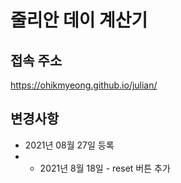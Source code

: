 줄리안 데이 계산기
=============
## 접속 주소
https://ohikmyeong.github.io/julian/
## 변경사항
* 2021년 08월 27일 등록
* * 2021년 8월 18일 - reset 버튼 추가
